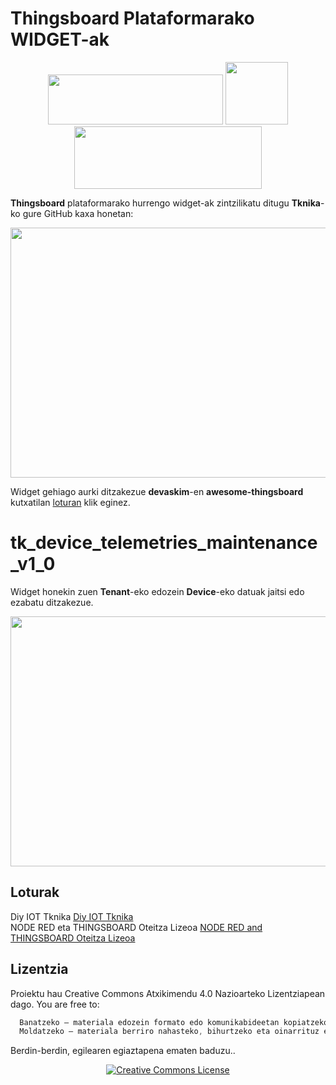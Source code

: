 # Thingsboard Plataformarako WIDGET-ak
<p align="center">
  <img src="Tknika.github.io/thingsboard-widgets/Irudiak/tknika.png" width="280" height="80">
  <img src="Tknika.github.io/thingsboard-widgets/Irudiak/White.png" width="100" height="100">
  <img src="Tknika.github.io/thingsboard-widgets/Irudiak/Thingsboard.png" width="300" height="100">
</p>

**Thingsboard** plataformarako hurrengo widget-ak zintzilikatu ditugu **Tknika**-ko gure GitHub kaxa honetan: 
<p align="center">
  <img src="https://Tknika.github.io/thingsboard-widgets/Irudiak/Widget_library_image.png" width="800" height="400">
</p>

Widget gehiago aurki ditzakezue **devaskim**-en **awesome-thingsboard** kutxatilan [loturan]([https://demo.thingsboard.io/dashboard/71711470-d8d3-11ef-9dbc-834dadad7dd9?publicId=3cd10c30-53e6-11ed-a339-0708081d40ce](https://github.com/devaskim/awesome-thingsboard)) klik eginez.


# tk_device_telemetries_maintenance_v1_0

Widget honekin zuen **Tenant**-eko edozein **Device**-eko datuak jaitsi edo ezabatu ditzakezue.

<p align="center">
  <img src="https://Tknika.github.io/thingsboard-widgets/Irudiak/tk_device_maintenance_photo.png" width="800" height="400">
</p>

## Loturak                            
 
Diy IOT Tknika [Diy IOT Tknika](https://www.youtube.com/watch?v=z61bxGR6Poo&list=PLOYSs5_FlYNtzRIuRgQhgzTNdCzludb6r&index=24)  
NODE RED eta THINGSBOARD Oteitza Lizeoa [NODE RED and THINGSBOARD Oteitza Lizeoa](https://www.youtube.com/playlist?list=PLLzgegoyyqcNHDIyPvh3pWa9Zu6rSWcN-)

## Lizentzia

Proiektu hau Creative Commons Atxikimendu 4.0 Nazioarteko Lizentziapean dago. 
You are free to:
```cpp
  Banatzeko — materiala edozein formato edo komunikabideetan kopiatzeko eta berriro banatzeko.
  Moldatzeko — materiala berriro nahasteko, bihurtzeko eta oinarrituz egiten den guztia, merkataritzarako ere.
```

Berdin-berdin, egilearen egiaztapena ematen baduzu..
<p align="center"> <a href="https://creativecommons.org/licenses/by/4.0/"> <img src="https://i.creativecommons.org/l/by/4.0/88x31.png" alt="Creative Commons License"> </a> </p>
